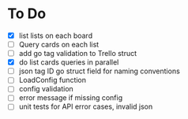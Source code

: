 # To Do

- [x] list lists on each board
- [ ] Query cards on each list
- [ ] add go tag validation to Trello struct
- [x] do list cards queries in parallel
- [ ] json tag ID go struct field for naming conventions
- [ ] LoadConfig function
- [ ] config validation
- [ ] error message if missing config
- [ ] unit tests for API error cases, invalid json
